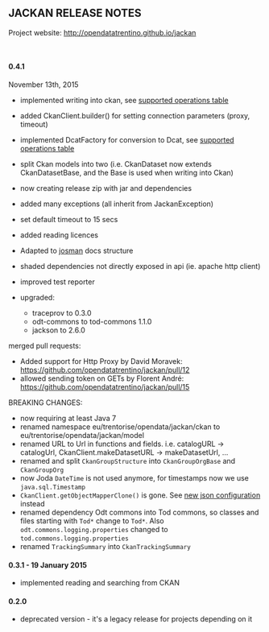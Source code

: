 
JACKAN RELEASE NOTES
---------------------

Project website: http://opendatatrentino.github.io/jackan  

<br/>

#### 0.4.1   

November 13th, 2015

- implemented writing into ckan, see [supported operations table](README.md#supported-operations)
- added CkanClient.builder() for setting connection parameters (proxy, timeout)
- implemented DcatFactory for conversion to Dcat, see [supported operations table](README.md#dcat)
- split Ckan models into two (i.e. CkanDataset now extends CkanDatasetBase, and the Base is used when writing into Ckan)
- now creating release zip with jar and dependencies
- added many exceptions (all inherit from JackanException)
- set default timeout to 15 secs
- added reading licences 
- Adapted to [josman]( https://github.com/opendatatrentino/josman) docs structure
- shaded dependencies not directly exposed in api (ie. apache http client)
- improved test reporter

- upgraded:
	* traceprov to 0.3.0
	* odt-commons to tod-commons 1.1.0
	* jackson to 2.6.0

merged pull requests:

- Added support for Http Proxy by David Moravek: https://github.com/opendatatrentino/jackan/pull/12
- allowed sending token on GETs by Florent André: https://github.com/opendatatrentino/jackan/pull/15 


BREAKING CHANGES: 

- now requiring at least Java 7 
- renamed namespace eu/trentorise/opendata/jackan/ckan to eu/trentorise/opendata/jackan/model
- renamed URL to Url in functions and fields. i.e. catalogURL -> catalogUrl, CkanClient.makeDatasetURL -> makeDatasetUrl, ...
- renamed and split `CkanGroupStructure` into `CkanGroupOrgBase` and `CkanGroupOrg`
- now Joda `DateTime` is not used anymore, for timestamps now we use `java.sql.Timestamp`
- `CkanClient.getObjectMapperClone()` is gone. See [new json configuration](README.md#default-json-serdeserialization) instead
- renamed dependency Odt commons into Tod commons, so classes and files starting with `Tod*` change to `Tod*`. Also `odt.commons.logging.properties` changed to `tod.commons.logging.properties`
- renamed `TrackingSummary` into `CkanTrackingSummary`


#### 0.3.1  -  19 January 2015

- implemented reading and searching from CKAN

#### 0.2.0  

- deprecated version - it's a legacy release for projects depending on it
